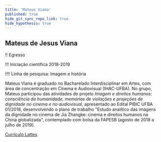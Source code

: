 ```yaml
---
title: 'Mateus Viana'
published: true
hide_git_sync_repo_link: true
hide_hypothesis: true
---
```


## Mateus de Jesus Viana

!! Egresso

!!! Iniciação científica 2018-2019

!!!! Linha de pesquisa: Imagem e história

Mateus Viana é graduado no Bacharelado Interdisciplinar em Artes, com área de concentração em Cinema e Audiovisual (IHAC-UFBA). No grupo, Mateus participou das atividades do projeto _Imagem e direitos humanos: consciência da humanidade, memórias de violações e projeções de dignidade no cinema e no audiovisual_, apresentado ao Edital PIBIC UFBA 01/2018, desenvolvendo o plano de trabalho "Estudo analítico das imagens da dignidade no cinema de Jia Zhangke: cinema e direitos humanos na China globalizada", contemplado com bolsa da FAPESB (agosto de 2018 a julho de 2019).

[Currículo Lattes](http://lattes.cnpq.br/0067530748582650?classes=btn,btn-primary,btn-lg&target=_blank)
